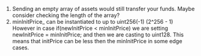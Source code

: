 1. Sending an empty array of assets would still transfer your funds. Maybe consider checking the length of the array?
2. minInitPrice_ can be instantiated to up to uint256(-1) (2^256 - 1)
   However in case if(newInitPrice < minInitPrice) we are setting newInitPrice = minInitPrice; and then we are casting to uint128. This means that initPrice can be less then the minInitPrice in some edge cases.
